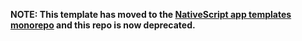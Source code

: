 **NOTE: This template has moved to the [NativeScript app templates monorepo](https://github.com/NativeScript/nativescript-app-templates/tree/master/packages/template-blank-ts) and this repo is now deprecated.**
